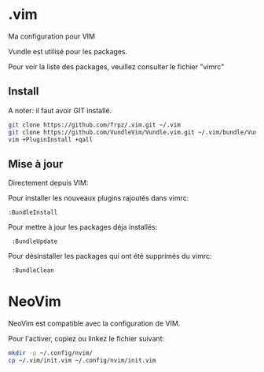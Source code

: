 # .vim
Ma configuration pour VIM

Vundle est utilisé pour les packages.

Pour voir la liste des packages, veuillez consulter le fichier "vimrc"

## Install

A noter: il faut avoir GIT installé.

```bash
git clone https://github.com/frpz/.vim.git ~/.vim
git clone https://github.com/VundleVim/Vundle.vim.git ~/.vim/bundle/Vundle.vim
vim +PluginInstall +qall
```

## Mise à jour

Directement depuis VIM:

Pour installer les nouveaux plugins rajoutés dans vimrc:

    :BundleInstall

Pour mettre à jour les packages déja installés:

	 :BundleUpdate

Pour désinstaller les packages qui ont été supprimés du vimrc:

	 :BundleClean

# NeoVim

NeoVim est compatible avec la configuration de VIM.

Pour l'activer, copiez ou linkez le fichier suivant:
```bash
mkdir -p ~/.config/nvim/
cp ~/.vim/init.vim ~/.config/nvim/init.vim
```


